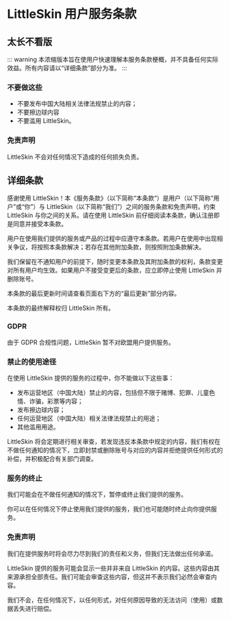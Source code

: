 # LittleSkin 用户服务条款

## 太长不看版

::: warning
本浓缩版本旨在使用户快速理解本服务条款梗概，并不具备任何实际效益。所有内容请以“详细条款”部分为准。
:::

### 不要做这些

- 不要发布中国大陆相关法律法规禁止的内容；
- 不要擦边球内容
- 不要滥用 LittleSkin。

### 免责声明

LittleSkin 不会对任何情况下造成的任何损失负责。

## 详细条款

感谢使用 LittleSkin！本《服务条款》（以下简称“本条款”）是用户（以下简称“用户”或“你”）与 LittleSkin（以下简称“我们”）之间的服务条款和免责声明，约束 LittleSkin 与你之间的关系。请在使用 LittleSkin 前仔细阅读本条款，确认注册即是同意并接受本条款。

用户在使用我们提供的服务或产品的过程中应遵守本条款。若用户在使用中出现相关争议，将按照本条款解决；若存在其他附加条款，则按照附加条款解决。

我们保留在不通知用户的前提下，随时变更本条款及其附加条款的权利，条款变更对所有用户均生效。如果用户不接受变更后的条款，应立即停止使用 LittleSkin 并删除账号。

本条款的最后更新时间请查看页面右下方的“最后更新”部分内容。

本条款的最终解释权归 LittleSkin 所有。

### GDPR

由于 GDPR 合规性问题，LittleSkin 暂不对欧盟用户提供服务。

### 禁止的使用途径

在使用 LittleSkin 提供的服务的过程中，你不能做以下这些事：

- 发布运营地区（中国大陆）禁止的内容，包括但不限于赌博、犯罪、儿童色情、诈骗，彩票等内容；
- 发布擦边球内容；
- 任何运营地区（中国大陆）相关法律法规禁止的用途；
- 其他滥用用途。

LittleSkin 将会定期进行相关审查，若发现违反本条款中规定的内容，我们有权在不做任何通知的情况下，立即封禁或删除账号与对应的内容并拒绝提供任何形式的补偿，并积极配合有关部门调查。

### 服务的终止

我们可能会在不做任何通知的情况下，暂停或终止我们提供的服务。

你可以在任何情况下停止使用我们提供的服务，我们也可能随时终止向你提供服务。

### 免责声明

我们在提供服务时将会尽力尽到我们的责任和义务，但我们无法做出任何承诺。

LittleSkin 提供的服务可能会显示一些并非来自 LittleSkin 的内容。这些内容由其来源承担全部责任。我们可能会审查这些内容，但这并不表示我们必然会审查内容。

我们不会，在任何情况下，以任何形式，对任何原因导致的无法访问（使用）或数据丢失进行赔偿。